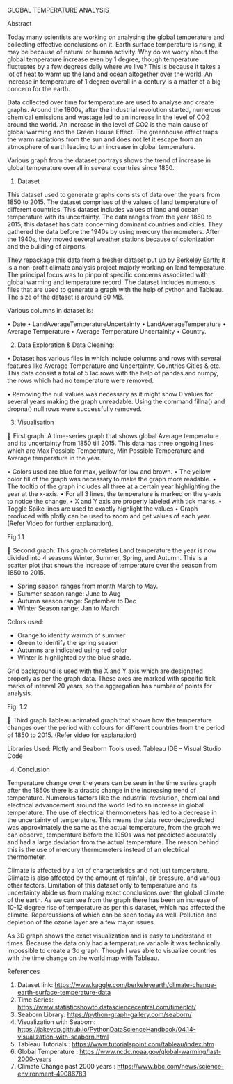 GLOBAL TEMPERATURE ANALYSIS

Abstract 

Today many scientists are working on analysing the global temperature and collecting effective conclusions on it. Earth surface temperature is rising, it may be because of natural or human activity. Why do we worry about the global temperature increase even by 1 degree, though temperature fluctuates by a few degrees daily where we live? This is because it takes a lot of heat to warm up the land and ocean altogether over the world. An increase in temperature of 1 degree overall in a century is a matter of a big concern for the earth.
 
Data collected over time for temperature are used to analyse and create graphs. Around the 1800s, after the industrial revolution started, numerous chemical emissions and wastage led to an increase in the level of CO2 around the world. An increase in the level of CO2 is the main cause of global warming and the Green House Effect. The greenhouse effect traps the warm radiations from the sun and does not let it escape from an atmosphere of earth leading to an increase in global temperature.
 
Various graph from the dataset portrays shows the trend of increase in global temperature overall in several countries since 1850. 
	
1.	Dataset 

This dataset used to generate graphs consists of data over the years from 1850 to 2015. The dataset comprises of the values of land temperature of different countries. This dataset includes values of land and ocean temperature with its uncertainty. The data ranges from the year 1850 to 2015, this dataset has data concerning dominant countries and cities. They gathered the data before the 1940s by using mercury thermometers. After the 1940s, they moved several weather stations because of colonization and the building of airports.

They repackage this data from a fresher dataset put up by Berkeley Earth; it is a non-profit climate analysis project majorly working on land temperature. The principal focus was to pinpoint specific concerns associated with global warming and temperature record. The dataset includes numerous files that are used to generate a graph with the help of python and Tableau. The size of the dataset is around 60 MB.

Various columns in dataset is:

•	Date 
•	LandAverageTemperatureUncertainty
•	LandAverageTemperature
•	Average Temperature
•	Average Temperature Uncertainity
•	Country. 

2.	Data Exploration & Data Cleaning: 

•	Dataset has various files in which include columns and rows with several features like Average Temperature and Uncertainty, Countries Cities & etc. This data consist a total of 5 lac rows with the help of pandas and numpy, the rows which had no temperature were removed. 

•	Removing the null values was necessary as it might show 0 values for several years making the graph unreadable. Using the command fillna() and dropna() null rows were successfully removed.

3.	Visualisation 

 First graph: A time-series graph that shows global Average temperature and its uncertainty from 1850 till 2015. This data has three ongoing lines which are Max Possible Temperature, Min Possible Temperature and Average temperature in the year. 

•	Colors used are blue for max, yellow for low and brown. 
•	The yellow color fill of the graph was necessary to make the graph more readable.
•	The tooltip of the graph includes all three at a certain year highlighting the year at the x-axis. 
•	For all 3 lines, the temperature is marked on the y-axis to notice the change.
•	X and Y axis are properly labeled with tick marks. 
•	Toggle Spike lines are used to exactly highlight the values
•	Graph produced with plotly can be used to zoom and get values of each year. (Refer Video for further explanation).


 
Fig 1.1

 Second graph: This graph correlates Land temperature the year is now divided into 4 seasons Winter, Summer, Spring, and Autumn. This is a scatter plot that shows the increase of temperature over the season from 1850 to 2015.

-	Spring season ranges from month March to May.
-	Summer season range: June to Aug
-	Autumn season range: September to Dec
-	Winter Season range: Jan to March

Colors used:

-	Orange to identify warmth of summer
-	Green to identify the spring season
-	Autumns are indicated using red color
-	Winter is highlighted by the blue shade.

Grid background is used with the X and Y axis which are designated properly as per the graph data. These axes are marked with specific tick marks of interval 20 years, so the aggregation has number of points for analysis.
 
Fig. 1.2

 Third graph Tableau animated graph that shows how the temperature changes over the period with colours for different countries from the period of 1850 to 2015. (Refer video for explanation)

Libraries Used: Plotly and Seaborn
Tools used: Tableau
IDE – Visual Studio Code

4.	Conclusion 

Temperature change over the years can be seen in the time series graph after the 1850s there is a drastic change in the increasing trend of temperature. Numerous factors like the industrial revolution, chemical and electrical advancement around the world led to an increase in global temperature. The use of electrical thermometers has led to a decrease in the uncertainty of temperature. This means the data recorded/predicted was approximately the same as the actual temperature, from the graph we can observe, temperature before the 1950s was not predicted accurately and had a large deviation from the actual temperature. The reason behind this is the use of mercury thermometers instead of an electrical thermometer.

Climate is affected by a lot of characteristics and not just temperature. Climate is also affected by the amount of rainfall, air pressure, and various other factors. Limitation of this dataset only to temperature and its uncertainty abide us from making exact conclusions over the global climate of the earth. As we can see from the graph there has been an increase of 10-12 degree rise of temperature as per this dataset, which has affected the climate. Repercussions of which can be seen today as well. Pollution and depletion of the ozone layer are a few major issues.

As 3D graph shows the exact visualization and is easy to understand at times. Because the data only had a temperature variable it was technically impossible to create a 3d graph. Though I was able to visualize countries with the time change on the world map with Tableau.

References

1.	Dataset link: https://www.kaggle.com/berkeleyearth/climate-change-earth-surface-temperature-data
2.	Time Series: https://www.statisticshowto.datasciencecentral.com/timeplot/
3.	Seaborn Library: https://python-graph-gallery.com/seaborn/
4.	Visualization with Seaborn: https://jakevdp.github.io/PythonDataScienceHandbook/04.14-visualization-with-seaborn.html
5.	Tableau Tutorials : https://www.tutorialspoint.com/tableau/index.htm
6.	Global Temperature : https://www.ncdc.noaa.gov/global-warming/last-2000-years
7.	Climate Change past 2000 years : https://www.bbc.com/news/science-environment-49086783
